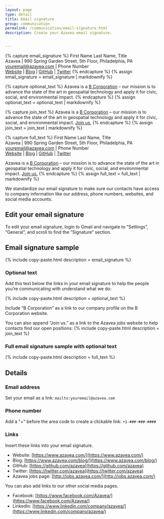 ```yaml
---
layout: page
type: detail
title: Email signature
group: communication
permalink: /communication/email-signature.html
description: Create your Azavea email signature.


---
```


<!-- Copy/Paste Variables -->

<!-- Email Signature alone -->
{% capture email_signature %}
  First Name Last Name, Title  
  Azavea | 990 Spring Garden Street, 5th Floor, Philadelphia, PA  
  [youremail@azavea.com](mailto:youremail@azavea.com) | Phone Number  
  [Website](https://www.azavea.com/) | [Blog](https://www.azavea.com/blog/) | [GitHub](https://github.com/azavea) | [Twitter](https://twitter.com/azavea)
{% endcapture %}
{% assign email_signature = email_signature | markdownify %}

<!-- Optional mission statement text -->
{% capture optional_text %}
  Azavea is a [B Corporation](http://www.bcorporation.net/community/azavea) – our mission is to advance the state of the art in geospatial technology and apply it for civic, social, and environmental impact.
{% endcapture %}
{% assign optional_text = optional_text | markdownify %}

<!-- Join us text -->
{% capture join_text %}
  Azavea is a [B Corporation](http://www.bcorporation.net/community/azavea) – our mission is to advance the state of the art in geospatial technology and apply it for civic, social, and environmental impact. [Join us.](http://jobs.azavea.com/)
{% endcapture %}
{% assign join_text = join_text | markdownify %}

<!-- Full email signature text -->
{% capture full_text %}
  First Name Last Name, Title  
  Azavea &#124; 990 Spring Garden Street, 5th Floor, Philadelphia, PA  
  [youremail@azavea.com](mailto:youremail@azavea.com) &#124; Phone Number  
  [Website](https://www.azavea.com/) &#124; [Blog](https://www.azavea.com/blog/) &#124; [GitHub](https://github.com/azavea) &#124; [Twitter](https://twitter.com/azavea)

  Azavea is a [B Corporation](http://www.bcorporation.net/community/azavea) – our mission is to advance the state of the art in geospatial technology and apply it for civic, social, and environmental impact. [Join us.](http://jobs.azavea.com/)
{% endcapture %}
{% assign full_text = full_text | markdownify %}

<!-- End Copy/Paste Variables -->



We standardize our email signature to make sure our contacts have access to company information like our address, phone numbers, websites, and social media accounts.

## Edit your email signature
To edit your email signature, login to Gmail and navigate to “Settings”, “General”, and scroll to find the “Signature” section.

## Email signature sample
{% include copy-paste.html
  description = email_signature
%}

### Optional text
Add this text below the links in your email signature to help the people you’re communicating with understand what we do:

{% include copy-paste.html
  description = optional_text
%}

Include “B Corporation” as a link to our company profile on the B Corporation website.

You can also append “Join us.” as a link to the Azavea jobs website to help contacts find our open positions:
{% include copy-paste.html
  description = join_text
%}

### Full email signature sample with optional text
{% include copy-paste.html
  description = full_text
%}

## Details
### Email address
Set your email as a link: `mailto:youremail@azavea.com`

### Phone number
Add a "+" before the area code to create a clickable link: `+1-###-###-####`

### Links
Insert these links into your email signature.

- Website: [https://www.azavea.com/](https://www.azavea.com/)
- Blog: [https://www.azavea.com/blog/](https://www.azavea.com/blog/)
- GitHub: [https://github.com/azavea](https://github.com/azavea)
- Twitter: [https://twitter.com/azavea](https://twitter.com/azavea)
- Azavea jobs page: [http://jobs.azavea.com/](http://jobs.azavea.com/)

You can also add links to our other social media pages.

- Facebook: [https://www.facebook.com/Azavea/](https://www.facebook.com/Azavea/)
- LinkedIn: [https://www.linkedin.com/company/azavea/](https://www.linkedin.com/company/azavea/)

